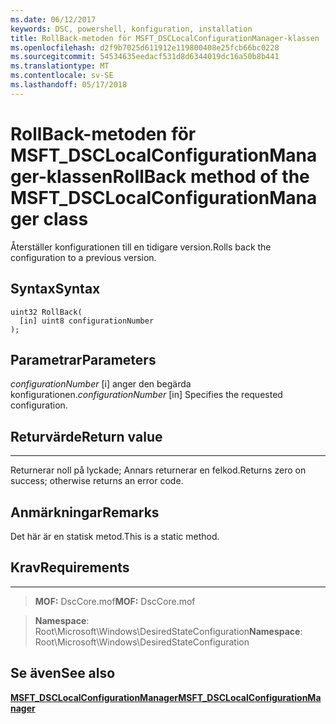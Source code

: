 ```yaml
---
ms.date: 06/12/2017
keywords: DSC, powershell, konfiguration, installation
title: RollBack-metoden för MSFT_DSCLocalConfigurationManager-klassen
ms.openlocfilehash: d2f9b7025d611912e119800408e25fcb66bc0228
ms.sourcegitcommit: 54534635eedacf531d8d6344019dc16a50b8b441
ms.translationtype: MT
ms.contentlocale: sv-SE
ms.lasthandoff: 05/17/2018
---
```

# <a name="rollback-method-of-the-msftdsclocalconfigurationmanager-class"></a><span data-ttu-id="a06cc-103">RollBack-metoden för MSFT_DSCLocalConfigurationManager-klassen</span><span class="sxs-lookup"><span data-stu-id="a06cc-103">RollBack method of the MSFT_DSCLocalConfigurationManager class</span></span>

<span data-ttu-id="a06cc-104">Återställer konfigurationen till en tidigare version.</span><span class="sxs-lookup"><span data-stu-id="a06cc-104">Rolls back the configuration to a previous version.</span></span>

<a name="syntax"></a><span data-ttu-id="a06cc-105">Syntax</span><span class="sxs-lookup"><span data-stu-id="a06cc-105">Syntax</span></span>
------

```mof
uint32 RollBack(
  [in] uint8 configurationNumber
);
```

<a name="parameters"></a><span data-ttu-id="a06cc-106">Parametrar</span><span class="sxs-lookup"><span data-stu-id="a06cc-106">Parameters</span></span>
----------

<span data-ttu-id="a06cc-107">*configurationNumber* \[i\] anger den begärda konfigurationen.</span><span class="sxs-lookup"><span data-stu-id="a06cc-107">*configurationNumber* \[in\] Specifies the requested configuration.</span></span>

## <a name="return-value"></a><span data-ttu-id="a06cc-108">Returvärde</span><span class="sxs-lookup"><span data-stu-id="a06cc-108">Return value</span></span>
------------

<span data-ttu-id="a06cc-109">Returnerar noll på lyckade; Annars returnerar en felkod.</span><span class="sxs-lookup"><span data-stu-id="a06cc-109">Returns zero on success; otherwise returns an error code.</span></span>

## <a name="remarks"></a><span data-ttu-id="a06cc-110">Anmärkningar</span><span class="sxs-lookup"><span data-stu-id="a06cc-110">Remarks</span></span>

<span data-ttu-id="a06cc-111">Det här är en statisk metod.</span><span class="sxs-lookup"><span data-stu-id="a06cc-111">This is a static method.</span></span>

## <a name="requirements"></a><span data-ttu-id="a06cc-112">Krav</span><span class="sxs-lookup"><span data-stu-id="a06cc-112">Requirements</span></span>
------------
><span data-ttu-id="a06cc-113">**MOF:** DscCore.mof</span><span class="sxs-lookup"><span data-stu-id="a06cc-113">**MOF:** DscCore.mof</span></span>

><span data-ttu-id="a06cc-114">**Namespace**: Root\Microsoft\Windows\DesiredStateConfiguration</span><span class="sxs-lookup"><span data-stu-id="a06cc-114">**Namespace**: Root\Microsoft\Windows\DesiredStateConfiguration</span></span>


## <a name="see-also"></a><span data-ttu-id="a06cc-115">Se även</span><span class="sxs-lookup"><span data-stu-id="a06cc-115">See also</span></span>


[<span data-ttu-id="a06cc-116">**MSFT_DSCLocalConfigurationManager**</span><span class="sxs-lookup"><span data-stu-id="a06cc-116">**MSFT_DSCLocalConfigurationManager**</span></span>](msft-dsclocalconfigurationmanager.md)